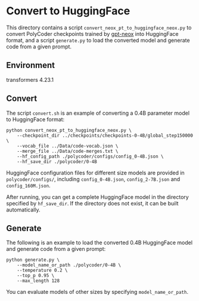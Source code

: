 # Convert to HuggingFace
This directory contains a script `convert_neox_pt_to_huggingface_neox.py` to convert PolyCoder checkpoints trained by [gpt-neox](https://github.com/EleutherAI/gpt-neox) into HuggingFace format, and a script `generate.py` to load the converted model and generate code from a given prompt.

## Environment
transformers 4.23.1

## Convert
The script `convert.sh` is an example of converting a 0.4B parameter model to HuggingFace format:
```
python convert_neox_pt_to_huggingface_neox.py \
    --checkpoint_dir ../checkpoints/checkpoints-0-4B/global_step150000 \
    --vocab_file ../Data/code-vocab.json \
    --merge_file ../Data/code-merges.txt \
    --hf_config_path ./polycoder/configs/config_0-4B.json \
    --hf_save_dir ./polycoder/0-4B 
```
HuggingFace configuration files for different size models are provided in `polycoder/configs/`, including `config_0-4B.json`, `config_2-7B.json` and `config_160M.json`.

After running, you can get a complete HuggingFace model in the directory specified by `hf_save_dir`. If the directory does not exist, it can be built automatically.

## Generate
The following is an example to load the converted 0.4B HuggingFace model and generate code from a given prompt:
```
python generate.py \
    --model_name_or_path ./polycoder/0-4B \
    --temperature 0.2 \
    --top_p 0.95 \
    --max_length 128
```
You can evaluate models of other sizes by specifying `model_name_or_path`.
